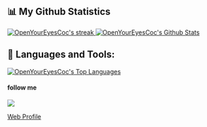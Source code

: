 
## 📊 My Github Statistics

<a href="https://github.com/OpenYourEyesCoc">
<img alt="OpenYourEyesCoc's streak" src="https://github-readme-streak-stats.herokuapp.com/?user=OpenYourEyesCoc&show_icons=true&count_private=true&theme=react&hide_border=true&bg_color=0D1117"/>
</a>

<a href="https://github.com/OpenYourEyesCoc">
<img alt="OpenYourEyesCoc's Github Stats" src="https://github-readme-stats.vercel.app/api?username=OpenYourEyesCoc&show_icons=true&count_private=true&theme=react&hide_border=true&bg_color=0D1117" />
</a>

## 🚀 Languages and Tools:

<a href="https://github.com/OpenYourEyesCoc">
<img alt="OpenYourEyesCoc's Top Languages" src="https://github-readme-stats.vercel.app/api/top-langs/?username=OpenYourEyesCoc&langs_count=8&count_private=true&layout=compact&theme=react&hide_border=true&bg_color=0D1117" />
</a>


#### **follow me**

<p align = "center">

[<img src="https://img.shields.io/badge/instagram-%2312100E.svg?&style=for-the-badge&logo=instagram&logoColor=white&color=black" />](https://instagram.com/openyoureyes.ofc)

  [Web Profile](https://OpenYourEyesCoc.github.io/)
</p>
